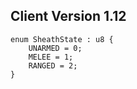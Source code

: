 ## Client Version 1.12

```rust,ignore
enum SheathState : u8 {
    UNARMED = 0;    
    MELEE = 1;    
    RANGED = 2;    
}

```
